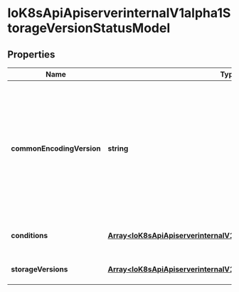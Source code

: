 # IoK8sApiApiserverinternalV1alpha1StorageVersionStatusModel

## Properties

Name | Type | Description | Notes
------------ | ------------- | ------------- | -------------
**commonEncodingVersion** | **string** | If all API server instances agree on the same encoding storage version, then this field is set to that version. Otherwise this field is left empty. API servers should finish updating its storageVersionStatus entry before serving write operations, so that this field will be in sync with the reality. | [optional] [default to undefined]
**conditions** | [**Array&lt;IoK8sApiApiserverinternalV1alpha1StorageVersionCondition&gt;**](IoK8sApiApiserverinternalV1alpha1StorageVersionCondition.md) | The latest available observations of the storageVersion\&#39;s state. | [optional] [default to undefined]
**storageVersions** | [**Array&lt;IoK8sApiApiserverinternalV1alpha1ServerStorageVersion&gt;**](IoK8sApiApiserverinternalV1alpha1ServerStorageVersion.md) | The reported versions per API server instance. | [optional] [default to undefined]


